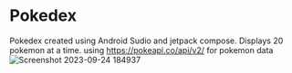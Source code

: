# Pokedex
Pokedex created using Android Sudio and jetpack compose. Displays 20 pokemon at a time. 
using https://pokeapi.co/api/v2/ for pokemon data
![Screenshot 2023-09-24 184937](https://github.com/jnmii/Pokedex/assets/125529805/6a98043c-a172-41b9-8edd-04be526d0c32)
